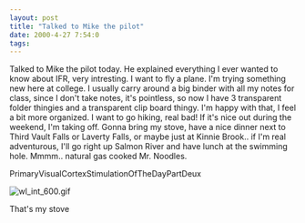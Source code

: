 ```yaml
---
layout: post
title: "Talked to Mike the pilot"
date: 2000-4-27 7:54:0
tags: 
---
```


Talked to Mike the pilot today. He explained everything I ever wanted to know about IFR, very intresting. I want to fly a plane. I'm trying something new here at college. I usually carry around a big binder with all my notes for class, since I don't take notes, it's pointless, so now I have 3 transparent folder thingies and a transparent clip board thingy. I'm happy with that, I feel a bit more organized. I want to go hiking, real bad! If it's nice out during the weekend, I'm taking off. Gonna bring my stove, have a nice dinner next to Third Vault Falls or Laverty Falls, or maybe just at Kinnie Brook.. if I'm real adventurous, I'll go right up Salmon River and have lunch at the swimming hole. Mmmm.. natural gas cooked Mr. Noodles.




PrimaryVisualCortexStimulationOfTheDayPartDeux



![wl_int_600.gif][1]






That's my stove



   [1]: http://3.bp.blogspot.com/-Kjwuxc_NTZI/Tn0P_g5RYyI/AAAAAAAAANU/JoF0i0zK8Is/s1600/wl_int_600.gif

